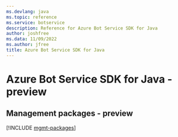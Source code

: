 ```yaml
---
ms.devlang: java
ms.topic: reference
ms.service: botservice
description: Reference for Azure Bot Service SDK for Java
author: joshfree
ms.data: 11/09/2022
ms.author: jfree
title: Azure Bot Service SDK for Java
---
```

# Azure Bot Service SDK for Java - preview

## Management packages - preview
[!INCLUDE [mgmt-packages](bot-service-mgmt-index.md)]